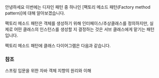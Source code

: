 안녕하세요 이번에는 디자인 패턴 중 하나인 [팩토리 메소드 패턴(Factory method pattern)]에 대해 알아보겠습니다. 

팩토리 메소드 패턴은 객체를 생성하기 위해 인터페이스/추상클래스를 정의하지만, 실제로 어떤 클래스의 인스턴스를 생성할 지 결정하는 것은 서브 클래스에게 맡기는 패턴입니다.

팩토리 메소드 패턴에 클래스 다이어그램은 다음과 같습니다.





### 참조
스프링 입문을 위한 자바 객체 지향의 원리와 이해




